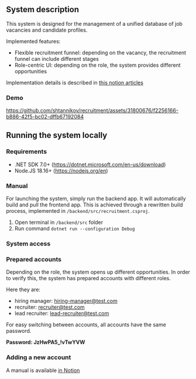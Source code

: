 ## System description

This system is designed for the management of a unified database of job vacancies and candidate profiles.

Implemented features:
- Flexible recruitment funnel: depending on the vacancy, the recruitment funnel can include different stages
- Role-centric UI: depending on the role, the system provides different opportunities

Implementation details is described in [this notion articles](https://shtannikov.notion.site/e74c4d3170824326b2f4f0f54bcf7da5)

### Demo

https://github.com/shtannikov/recruitment/assets/31800676/f2256166-b886-42f5-bc02-dffb67192084

## Running the system locally

### Requirements

- .NET SDK 7.0+ (https://dotnet.microsoft.com/en-us/download)
- Node.JS 18.16+ (https://nodejs.org/en)

### Manual

For launching the system, simply run the backend app. It will automatically build and pull the frontend app. This is achieved through a rewritten build process, implemented in `/backend/src/recruitment.csproj`.

1. Open terminal in `/backend/src` folder
2. Run command `dotnet run --configuration Debug`

### System access

### Prepared accounts

Depending on the role, the system opens up different opportunities. In order to verify this, the system has prepared accounts with different roles.

Here they are:

- hiring manager: hiring-manager@test.com
- recruiter: recruiter@test.com
- lead recruiter: lead-recruiter@test.com

For easy switching between accounts, all accounts have the same password.

<b>Password: JzHwPA5_!vTwYVW</b>

### Adding a new account

A manual is available [in Notion](https://shtannikov.notion.site/ee324577c73743f08ba09695f5526589)
